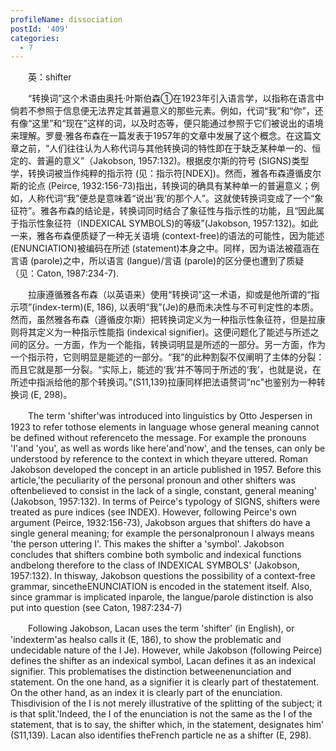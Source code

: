 ```yaml
---
profileName: dissociation
postId: '409'
categories:
  - 7
---
```

‌‌‌‌　　英：shifter


‌‌‌‌　　“转换词”这个术语由奥托·叶斯伯森①在1923年引入语言学，以指称在语言中倘若不参照于信息便无法界定其普遍意义的那些元素。例如，代词“我”和“你”，还有像“这里”和“现在”这样的词，以及时态等，便只能通过参照于它们被说出的语境来理解。罗曼·雅各布森在一篇发表于1957年的文章中发展了这个概念。在这篇文章之前，“人们往往认为人称代词与其他转换词的特性即在于缺乏某种单一的、恒定的、普遍的意义”（Jakobson, 1957:132)。根据皮尔斯的符号 (SIGNS)类型学，转换词被当作纯粹的指示符 (见：指示符[NDEX])。然而，雅各布森遵循皮尔斯的论点 (Peirce, 1932:156-73)指出，转换词的确具有某种单一的普遍意义；例如，人称代词“我”便总是意味着“说出‘我’的那个人”。这就使转换词变成了一个“象征符”。雅各布森的结论是，转换词同时结合了象征性与指示性的功能，且“因此属于指示性象征符（INDEXICAL SYMBOLS)的等级”(Jakobson, 1957:132)。如此一来，雅各布森便质疑了一种无关语境 (context-free)的语法的可能性，因为能述 (ENUNCIATION)被编码在所述 (statement)本身之中。同样，因为语法被蕴涵在言语 (parole)之中，所以语言 (langue)/言语 (parole)的区分便也遭到了质疑（见：Caton, 1987:234-7).

‌‌‌‌　　拉康遵循雅各布森（以英语来）使用“转换词”这一术语，抑或是他所谓的“指示项”(index-term)(E, 186), 以表明“我”(Je)的悬而未决性与不可判定性的本质。然而，虽然雅各布森（遵循皮尔斯）把转换词定义为一种指示性象征符，但是拉康则将其定义为一种指示性能指 (indexical signifier)。这便问题化了能述与所述之间的区分。一方面，作为一个能指，转换词明显是所述的一部分。另一方面，作为一个指示符，它则明显是能述的一部分。“我”的此种割裂不仅阐明了主体的分裂：而且它就是那一分裂。“实际上，能述的‘我’并不等同于所述的‘我’，也就是说，在所述中指派给他的那个转换词。”(S11,139)拉康同样把法语赘词“nc”也鉴别为一种转换词 (E, 298)。


‌‌‌‌　　The term 'shifter'was introduced into linguistics by Otto Jespersen in 1923 to refer tothose elements in language whose general meaning cannot be defined without referenceto the message. For example the pronouns 'I'and 'you', as well as words like here'and'now', and the tenses, can only be understood by reference to the context in which theyare uttered. Roman Jakobson developed the concept in an article published in 1957. Before this article,'the peculiarity of the personal pronoun and other shifters was oftenbelieved to consist in the lack of a single, constant, general meaning' (Jakobson, 1957:132). In terms of Peirce's typology of SIGNS, shifters were treated as pure indices (see INDEX). However, following Peirce's own argument (Peirce, 1932:156-73), Jakobson argues that shifters do have a single general meaning; for example the personalpronoun I always means 'the person uttering I'. This makes the shifter a 'symbol'. Jakobson concludes that shifters combine both symbolic and indexical functions andbelong therefore to the class of INDEXICAL SYMBOLS' (Jakobson, 1957:132). In thisway, Jakobson questions the possibility of a context-free grammar, sincetheENUNCIATION is encoded in the statement itself. Also, since grammar is implicated inparole, the langue/parole distinction is also put into question (see Caton, 1987:234-7)

‌‌‌‌　　Following Jakobson, Lacan uses the term 'shifter' (in English), or 'indexterm'as healso calls it (E, 186), to show the problematic and undecidable nature of the I Je). However, while Jakobson (following Peirce) defines the shifter as an indexical symbol, Lacan defines it as an indexical signifier. This problematises the distinction betweenenunciation and statement. On the one hand, as a signifier it is clearly part of thestatement. On the other hand, as an index it is clearly part of the enunciation. Thisdivision of the I is not merely illustrative of the splitting of the subject; it is that split.'Indeed, the I of the enunciation is not the same as the I of the statement, that is to say, the shifter which, in the statement, designates him' (S11,139). Lacan also identifies theFrench particle ne as a shifter (E, 298).

